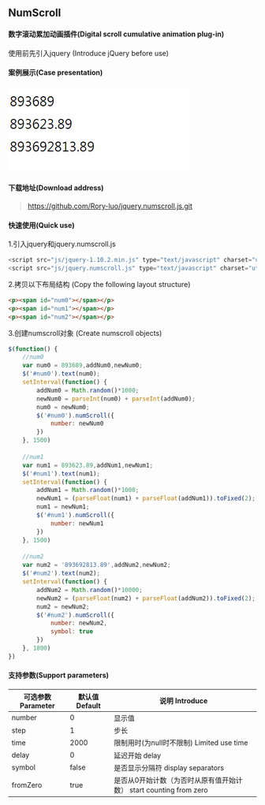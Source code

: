 ## NumScroll
#### 数字滚动累加动画插件(Digital scroll cumulative animation plug-in)
使用前先引入jquery  (Introduce jQuery before use)  
#### 案例展示(Case presentation)
![查看演示](https://github.com/Rory-luo/jquery.numscroll.js/blob/master/index.gif)
#### 下载地址(Download address)
> https://github.com/Rory-luo/jquery.numscroll.js.git
#### 快速使用(Quick use)
1.引入jquery和jquery.numscroll.js
```js
<script src="js/jquery-1.10.2.min.js" type="text/javascript" charset="utf-8"></script>
<script src="js/jquery.numscroll.js" type="text/javascript" charset="utf-8"></script>
```
2.拷贝以下布局结构 (Copy the following layout structure)
```html
<p><span id="num0"></span></p>
<p><span id="num1"></span></p>
<p><span id="num2"></span></p>
```
3.创建numscroll对象 (Create numscroll objects)
```js
$(function() {
	//num0
	var num0 = 893689,addNum0,newNum0;
	$('#num0').text(num0);
	setInterval(function() {
		addNum0 = Math.random()*1000;
		newNum0 = parseInt(num0) + parseInt(addNum0);
		num0 = newNum0;
		$('#num0').numScroll({
			number: newNum0
		})
	}, 1500)
	
	//num1
	var num1 = 893623.89,addNum1,newNum1;
	$('#num1').text(num1);
	setInterval(function() {
		addNum1 = Math.random()*1000;
		newNum1 = (parseFloat(num1) + parseFloat(addNum1)).toFixed(2);
		num1 = newNum1;
		$('#num1').numScroll({
			number: newNum1
		})
	}, 1500)
	
	//num2
	var num2 = '893692813.89',addNum2,newNum2;
	$('#num2').text(num2);
	setInterval(function() {
		addNum2 = Math.random()*10000;
		newNum2 = (parseFloat(num2) + parseFloat(addNum2)).toFixed(2);
		num2 = newNum2;
		$('#num2').numScroll({
			number: newNum2,
			symbol: true
		})
	}, 1800)
})
```
#### 支持参数(Support parameters)
可选参数 Parameter |  默认值 Default | 说明 Introduce
--        |    --   | --
number    |   0  | 显示值
step      |   1  | 步长
time      |   2000  | 限制用时(为null时不限制) Limited use time
delay     |   0     | 延迟开始 delay
symbol    |   false | 是否显示分隔符 display separators
fromZero  |   true  | 是否从0开始计数（为否时从原有值开始计数） start counting from zero
